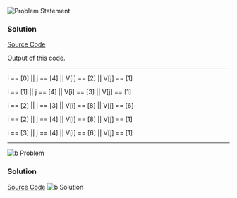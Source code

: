 ![Problem Statement](https://github.com/cpp-rakesh/Algorithms/blob/master/Chapter_2_Getting_Started/Problems/2-4/repo/problem.png)

### Solution
[Source Code](https://github.com/cpp-rakesh/Algorithms/blob/master/Chapter_2_Getting_Started/Problems/2-4/repo/a.cpp)

Output of this code.

 --------------------------------------------------
 
 i == [0] || j == [4] || V[i] == [2] || V[j] == [1]
 
 i == [1] || j == [4] || V[i] == [3] || V[j] == [1]
 
 i == [2] || j == [3] || V[i] == [8] || V[j] == [6]
 
 i == [2] || j == [4] || V[i] == [8] || V[j] == [1]
 
 i == [3] || j == [4] || V[i] == [6] || V[j] == [1]
 
 --------------------------------------------------


![b Problem](https://github.com/cpp-rakesh/Algorithms/blob/master/Chapter_2_Getting_Started/Problems/2-4/repo/b_problem.png)
### Solution
[Source Code](https://github.com/cpp-rakesh/Algorithms/blob/master/Chapter_2_Getting_Started/Problems/2-4/repo/b.cpp)
![b Solution](https://github.com/cpp-rakesh/Algorithms/blob/master/Chapter_2_Getting_Started/Problems/2-4/repo/b.png)
